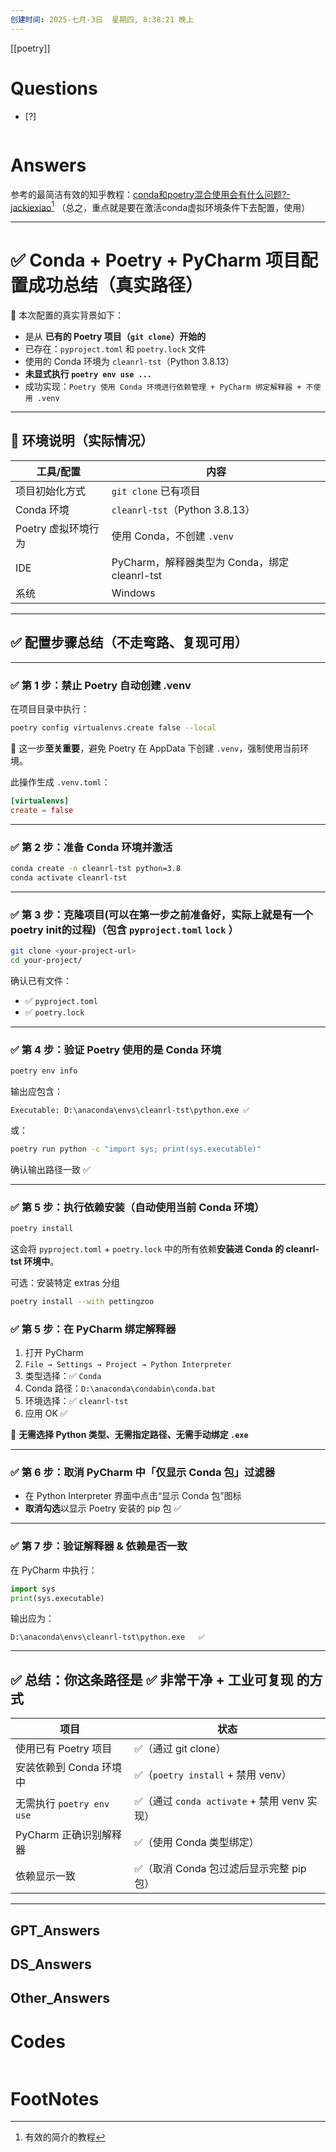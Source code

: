 ```yaml
---
创建时间: 2025-七月-3日  星期四, 8:38:21 晚上
---
```

[[poetry]]

# Questions

- [?] 

```python

```

# Answers

参考的最简洁有效的知乎教程：[conda和poetry混合使用会有什么问题?-jackiexiao](https://www.zhihu.com/question/480325698/answer/2120564872)[^1]
（总之，重点就是要在激活conda虚拟环境条件下去配置，使用）


---

# ✅ Conda + Poetry + PyCharm 项目配置成功总结（真实路径）

📌 本次配置的真实背景如下：

* 是从 **已有的 Poetry 项目（`git clone`）开始的**
* 已存在：`pyproject.toml` 和 `poetry.lock` 文件
* 使用的 Conda 环境为 `cleanrl-tst`（Python 3.8.13）
* **未显式执行 `poetry env use ...`**
* 成功实现：`Poetry 使用 Conda 环境进行依赖管理 + PyCharm 绑定解释器 + 不使用 .venv`

---

## 🧱 环境说明（实际情况）

| 工具/配置         | 内容                                  |
| ------------- | ----------------------------------- |
| 项目初始化方式       | `git clone` 已有项目                    |
| Conda 环境      | `cleanrl-tst`（Python 3.8.13）        |
| Poetry 虚拟环境行为 | 使用 Conda，不创建 `.venv`                |
| IDE           | PyCharm，解释器类型为 Conda，绑定 cleanrl-tst |
| 系统            | Windows                             |

---

## ✅ 配置步骤总结（不走弯路、复现可用）

---

### ✅ 第 1 步：禁止 Poetry 自动创建 .venv

在项目目录中执行：

```bash
poetry config virtualenvs.create false --local
```

📌 这一步**至关重要**，避免 Poetry 在 AppData 下创建 `.venv`，强制使用当前环境。

此操作生成 `.venv.toml`：

```toml
[virtualenvs]
create = false
```

---

### ✅ 第 2 步：准备 Conda 环境并激活

```bash
conda create -n cleanrl-tst python=3.8
conda activate cleanrl-tst
```

---

### ✅ 第 3 步：克隆项目(可以在第一步之前准备好，实际上就是有一个poetry init的过程)（包含 `pyproject.toml` `lock` ）

```bash
git clone <your-project-url>
cd your-project/
```

确认已有文件：

* ✅ `pyproject.toml`
* ✅ `poetry.lock`


---

### ✅ 第 4 步：验证 Poetry 使用的是 Conda 环境

```bash
poetry env info
```

输出应包含：

```
Executable: D:\anaconda\envs\cleanrl-tst\python.exe ✅
```

或：

```bash
poetry run python -c "import sys; print(sys.executable)"
```

确认输出路径一致 ✅

---
### ✅ 第 5 步：执行依赖安装（自动使用当前 Conda 环境）

```bash
poetry install
```

这会将 `pyproject.toml` + `poetry.lock` 中的所有依赖**安装进 Conda 的 cleanrl-tst 环境中**。

可选：安装特定 extras 分组

```bash
poetry install --with pettingzoo
```

### ✅ 第 5 步：在 PyCharm 绑定解释器

1. 打开 PyCharm
2. `File → Settings → Project → Python Interpreter`
3. 类型选择：✅ `Conda`
4. Conda 路径：`D:\anaconda\condabin\conda.bat`
5. 环境选择：✅ `cleanrl-tst`
6. 应用 OK ✅

📌 **无需选择 Python 类型、无需指定路径、无需手动绑定 `.exe`**

---

### ✅ 第 6 步：取消 PyCharm 中「仅显示 Conda 包」过滤器

* 在 Python Interpreter 界面中点击“显示 Conda 包”图标
* **取消勾选**以显示 Poetry 安装的 pip 包 ✅

---

### ✅ 第 7 步：验证解释器 & 依赖是否一致

在 PyCharm 中执行：

```python
import sys
print(sys.executable)
```

输出应为：

```
D:\anaconda\envs\cleanrl-tst\python.exe   ✅
```

---

## ✅ 总结：你这条路径是 ✅ 非常干净 + 工业可复现 的方式

| 项目                    | 状态                                  |
| --------------------- | ----------------------------------- |
| 使用已有 Poetry 项目        | ✅（通过 git clone）                     |
| 安装依赖到 Conda 环境中       | ✅（`poetry install` + 禁用 venv）       |
| 无需执行 `poetry env use` | ✅（通过 `conda activate` + 禁用 venv 实现） |
| PyCharm 正确识别解释器       | ✅（使用 Conda 类型绑定）                    |
| 依赖显示一致                | ✅（取消 Conda 包过滤后显示完整 pip 包）          |

---


## GPT_Answers


## DS_Answers


## Other_Answers


# Codes

```python

```


# FootNotes

[^1]: 有效的简介的教程